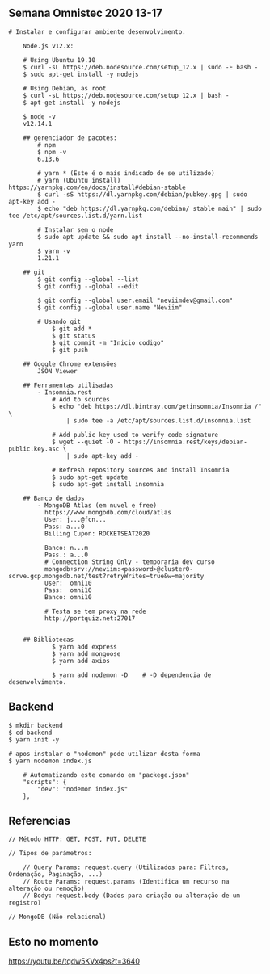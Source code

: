 ## Semana Omnistec 2020 13-17

    # Instalar e configurar ambiente desenvolvimento.

        Node.js v12.x:

        # Using Ubuntu 19.10
        $ curl -sL https://deb.nodesource.com/setup_12.x | sudo -E bash -
        $ sudo apt-get install -y nodejs

        # Using Debian, as root
        $ curl -sL https://deb.nodesource.com/setup_12.x | bash -
        $ apt-get install -y nodejs

        $ node -v
        v12.14.1

        ## gerenciador de pacotes:
            # npm 
            $ npm -v
            6.13.6

            # yarn * (Este é o mais indicado de se utilizado)
            # yarn (Ubuntu install) https://yarnpkg.com/en/docs/install#debian-stable
            $ curl -sS https://dl.yarnpkg.com/debian/pubkey.gpg | sudo apt-key add -
            $ echo "deb https://dl.yarnpkg.com/debian/ stable main" | sudo tee /etc/apt/sources.list.d/yarn.list
 
            # Instalar sem o node
            $ sudo apt update && sudo apt install --no-install-recommends yarn
            $ yarn -v
            1.21.1

        ## git
            $ git config --global --list
            $ git config --global --edit

            $ git config --global user.email "neviimdev@gmail.com"
            $ git config --global user.name "Neviim"

            # Usando git
                $ git add *
                $ git status
                $ git commit -m "Inicio codigo"
                $ git push

        ## Goggle Chrome extensões
            JSON Viewer

        ## Ferramentas utilisadas
            - Insomnia.rest
                # Add to sources
                $ echo "deb https://dl.bintray.com/getinsomnia/Insomnia /" \
                    | sudo tee -a /etc/apt/sources.list.d/insomnia.list

                # Add public key used to verify code signature
                $ wget --quiet -O - https://insomnia.rest/keys/debian-public.key.asc \
                    | sudo apt-key add -

                # Refresh repository sources and install Insomnia
                $ sudo apt-get update
                $ sudo apt-get install insomnia

        ## Banco de dados
            - MongoDB Atlas (em nuvel e free)
              https://www.mongodb.com/cloud/atlas
              User: j...@fcn...
              Pass: a...0
              Billing Cupon: ROCKETSEAT2020

              Banco: n...m
              Pass.: a...0 
              # Connection String Only - temporaria dev curso
              mongodb+srv://neviim:<password>@cluster0-sdrve.gcp.mongodb.net/test?retryWrites=true&w=majority
              User:  omni10
              Pass:  omni10
              Banco: omni10

              # Testa se tem proxy na rede
              http://portquiz.net:27017


        ## Bibliotecas
                $ yarn add express
                $ yarn add mongoose
                $ yarn add axios

                $ yarn add nodemon -D    # -D dependencia de desenvolvimento.
                


## Backend

    $ mkdir backend
    $ cd backend
    $ yarn init -y

    # apos instalar o "nodemon" pode utilizar desta forma
    $ yarn nodemon index.js

        # Automatizando este comando em "packege.json"
        "scripts": {
            "dev": "nodemon index.js"
        },


    
## Referencias
    // Método HTTP: GET, POST, PUT, DELETE

    // Tipos de parámetros:

        // Query Params: request.query (Utilizados para: Filtros, Ordenação, Paginação, ...)
        // Route Params: request.params (Identifica um recurso na alteração ou remoção)
        // Body: request.body (Dados para criação ou alteração de um registro)

    // MongoDB (Não-relacional)



## Esto no momento
https://youtu.be/tqdw5KVx4ps?t=3640